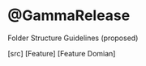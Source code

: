 @GammaRelease
=============

Folder Structure Guidelines (proposed)

[src]
    [Feature]
        [Feature Domian]
        
